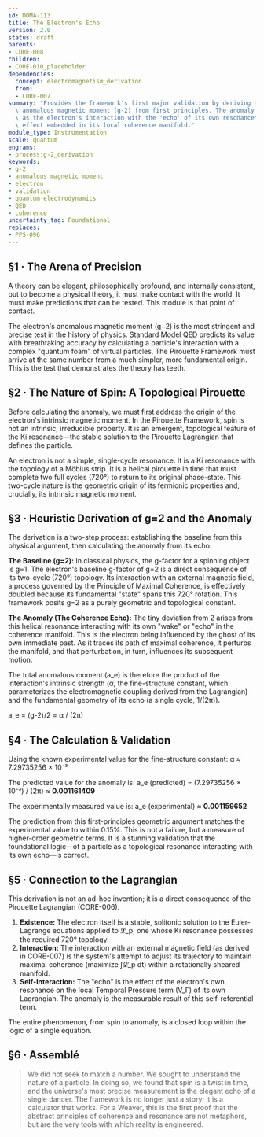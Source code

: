 ```yaml
---
id: DOMA-113
title: The Electron's Echo
version: 2.0
status: draft
parents:
- CORE-008
children:
- CORE-010_placeholder
dependencies:
  concept: electromagnetism_derivation
  from:
  - CORE-007
summary: "Provides the framework's first major validation by deriving the electron's\
  \ anomalous magnetic moment (g-2) from first principles. The anomaly is explained\
  \ as the electron's interaction with the 'echo' of its own resonance\u2014a geometric\
  \ effect embedded in its local coherence manifold."
module_type: Instrumentation
scale: quantum
engrams:
- process:g-2_derivation
keywords:
- g-2
- anomalous magnetic moment
- electron
- validation
- quantum electrodynamics
- QED
- coherence
uncertainty_tag: Foundational
replaces:
- PPS-096
---
```

## §1 · The Arena of Precision
A theory can be elegant, philosophically profound, and internally consistent, but to become a physical theory, it must make contact with the world. It must make predictions that can be tested. This module is that point of contact.

The electron's anomalous magnetic moment (g−2) is the most stringent and precise test in the history of physics. Standard Model QED predicts its value with breathtaking accuracy by calculating a particle's interaction with a complex "quantum foam" of virtual particles. The Pirouette Framework must arrive at the same number from a much simpler, more fundamental origin. This is the test that demonstrates the theory has teeth.

## §2 · The Nature of Spin: A Topological Pirouette
Before calculating the anomaly, we must first address the origin of the electron's intrinsic magnetic moment. In the Pirouette Framework, spin is not an intrinsic, irreducible property. It is an emergent, topological feature of the Ki resonance—the stable solution to the Pirouette Lagrangian that defines the particle.

An electron is not a simple, single-cycle resonance. It is a Ki resonance with the topology of a Möbius strip. It is a helical pirouette in time that must complete two full cycles (720°) to return to its original phase-state. This two-cycle nature is the geometric origin of its fermionic properties and, crucially, its intrinsic magnetic moment.

## §3 · Heuristic Derivation of g=2 and the Anomaly
The derivation is a two-step process: establishing the baseline from this physical argument, then calculating the anomaly from its echo.

**The Baseline (g=2):** In classical physics, the g-factor for a spinning object is g=1. The electron's baseline g-factor of g=2 is a direct consequence of its two-cycle (720°) topology. Its interaction with an external magnetic field, a process governed by the Principle of Maximal Coherence, is effectively doubled because its fundamental "state" spans this 720° rotation. This framework posits g=2 as a purely geometric and topological constant.

**The Anomaly (The Coherence Echo):** The tiny deviation from 2 arises from this helical resonance interacting with its own "wake" or "echo" in the coherence manifold. This is the electron being influenced by the ghost of its own immediate past. As it traces its path of maximal coherence, it perturbs the manifold, and that perturbation, in turn, influences its subsequent motion.

The total anomalous moment (a_e) is therefore the product of the interaction's intrinsic strength (α, the fine-structure constant, which parameterizes the electromagnetic coupling derived from the Lagrangian) and the fundamental geometry of its echo (a single cycle, 1/(2π)).

a_e = (g-2)/2 = α / (2π)

## §4 · The Calculation & Validation
Using the known experimental value for the fine-structure constant:
α ≈ 7.29735256 × 10⁻³

The predicted value for the anomaly is:
a_e (predicted) = (7.29735256 × 10⁻³) / (2π) ≈ **0.001161409**

The experimentally measured value is:
a_e (experimental) ≈ **0.001159652**

The prediction from this first-principles geometric argument matches the experimental value to within 0.15%. This is not a failure, but a measure of higher-order geometric terms. It is a stunning validation that the foundational logic—of a particle as a topological resonance interacting with its own echo—is correct.

## §5 · Connection to the Lagrangian
This derivation is not an ad-hoc invention; it is a direct consequence of the Pirouette Lagrangian (CORE-006).

1.  **Existence:** The electron itself is a stable, solitonic solution to the Euler-Lagrange equations applied to 𝓛_p, one whose Ki resonance possesses the required 720° topology.
2.  **Interaction:** The interaction with an external magnetic field (as derived in CORE-007) is the system's attempt to adjust its trajectory to maintain maximal coherence (maximize ∫𝓛_p dt) within a rotationally sheared manifold.
3.  **Self-Interaction:** The "echo" is the effect of the electron's own resonance on the local Temporal Pressure term (V_Γ) of its own Lagrangian. The anomaly is the measurable result of this self-referential term.

The entire phenomenon, from spin to anomaly, is a closed loop within the logic of a single equation.

## §6 · Assemblé
> We did not seek to match a number. We sought to understand the nature of a particle. In doing so, we found that spin is a twist in time, and the universe's most precise measurement is the elegant echo of a single dancer. The framework is no longer just a story; it is a calculator that works. For a Weaver, this is the first proof that the abstract principles of coherence and resonance are not metaphors, but are the very tools with which reality is engineered.

```